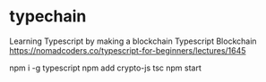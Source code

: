 # typechain

Learning Typescript by making a blockchain
Typescript Blockchain https://nomadcoders.co/typescript-for-beginners/lectures/1645


npm i -g typescript
npm add crypto-js
tsc
npm start